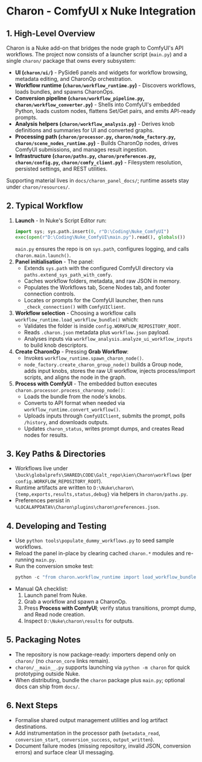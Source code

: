 # Charon - ComfyUI x Nuke Integration

## 1. High-Level Overview
Charon is a Nuke add-on that bridges the node graph to ComfyUI's API workflows. The project now consists of a launcher script (`main.py`) and a single `charon/` package that owns every subsystem:

- **UI (`charon/ui/`)** - PySide6 panels and widgets for workflow browsing, metadata editing, and CharonOp orchestration.
- **Workflow runtime (`charon/workflow_runtime.py`)** - Discovers workflows, loads bundles, and spawns CharonOps.
- **Conversion pipeline (`charon/workflow_pipeline.py`, `charon/workflow_converter.py`)** - Shells into ComfyUI's embedded Python, loads custom nodes, flattens Set/Get pairs, and emits API-ready prompts.
- **Analysis helpers (`charon/workflow_analysis.py`)** - Derives knob definitions and summaries for UI and converted graphs.
- **Processing path (`charon/processor.py`, `charon/node_factory.py`, `charon/scene_nodes_runtime.py`)** - Builds CharonOp nodes, drives ComfyUI submissions, and manages result ingestion.
- **Infrastructure (`charon/paths.py`, `charon/preferences.py`, `charon/config.py`, `charon/comfy_client.py`)** - Filesystem resolution, persisted settings, and REST utilities.

Supporting material lives in `docs/charon_panel_docs/`; runtime assets stay under `charon/resources/`.

## 2. Typical Workflow
1. **Launch** - In Nuke's Script Editor run:
   ```python
   import sys; sys.path.insert(0, r"D:\Coding\Nuke_ComfyUI")
   exec(open(r"D:\Coding\Nuke_ComfyUI\main.py").read(), globals())
   ```
   `main.py` ensures the repo is on `sys.path`, configures logging, and calls `charon.main.launch()`.
2. **Panel initialisation** - The panel:
   - Extends `sys.path` with the configured ComfyUI directory via `paths.extend_sys_path_with_comfy`.
   - Caches workflow folders, metadata, and raw JSON in memory.
   - Populates the Workflows tab, Scene Nodes tab, and footer connection controls.
   - Locates or prompts for the ComfyUI launcher, then runs `_check_connection()` with `ComfyUIClient`.
3. **Workflow selection** - Choosing a workflow calls `workflow_runtime.load_workflow_bundle()` which:
   - Validates the folder is inside `config.WORKFLOW_REPOSITORY_ROOT`.
   - Reads `.charon.json` metadata plus `workflow.json` payload.
   - Analyses inputs via `workflow_analysis.analyze_ui_workflow_inputs` to build knob descriptors.
4. **Create CharonOp** - Pressing **Grab Workflow**:
   - Invokes `workflow_runtime.spawn_charon_node()`.
   - `node_factory.create_charon_group_node()` builds a Group node, adds input knobs, stores the raw UI workflow, injects process/import scripts, and aligns the node in the graph.
5. **Process with ComfyUI** - The embedded button executes `charon.processor.process_charonop_node()`:
   - Loads the bundle from the node's knobs.
   - Converts to API format when needed via `workflow_runtime.convert_workflow()`.
   - Uploads inputs through `ComfyUIClient`, submits the prompt, polls `/history`, and downloads outputs.
   - Updates `charon_status`, writes prompt dumps, and creates Read nodes for results.

## 3. Key Paths & Directories
- Workflows live under `\buck\globalprefs\SHARED\CODE\Galt_repo\kien\Charon\workflows` (per `config.WORKFLOW_REPOSITORY_ROOT`).
- Runtime artifacts are written to `D:\Nuke\charon\{temp,exports,results,status,debug}` via helpers in `charon/paths.py`.
- Preferences persist in `%LOCALAPPDATA%\Charon\plugins\charon\preferences.json`.

## 4. Developing and Testing
- Use `python tools\populate_dummy_workflows.py` to seed sample workflows.
- Reload the panel in-place by clearing cached `charon.*` modules and re-running `main.py`.
- Run the conversion smoke test:
  ```powershell
  python -c "from charon.workflow_runtime import load_workflow_bundle, convert_workflow;  bundle = load_workflow_bundle(r'workflows\rgb2x_albedo_GET');  convert_workflow(bundle['workflow'], comfy_path=r'D:\ComfyUI_windows_portable_nvidia\ComfyUI_windows_portable\run_nvidia_gpu.bat')"
  ```
- Manual QA checklist:
  1. Launch panel from Nuke.
  2. Grab a workflow and spawn a CharonOp.
  3. Press **Process with ComfyUI**; verify status transitions, prompt dump, and Read node creation.
  4. Inspect `D:\Nuke\charon\results` for outputs.

## 5. Packaging Notes
- The repository is now package-ready: importers depend only on `charon/` (no `charon_core` links remain).
- `charon/__main__.py` supports launching via `python -m charon` for quick prototyping outside Nuke.
- When distributing, bundle the `charon` package plus `main.py`; optional docs can ship from `docs/`.

## 6. Next Steps
- Formalise shared output management utilities and log artifact destinations.
- Add instrumentation in the processor path (`metadata_read`, `conversion_start`, `conversion_success`, `output_written`).
- Document failure modes (missing repository, invalid JSON, conversion errors) and surface clear UI messaging.
